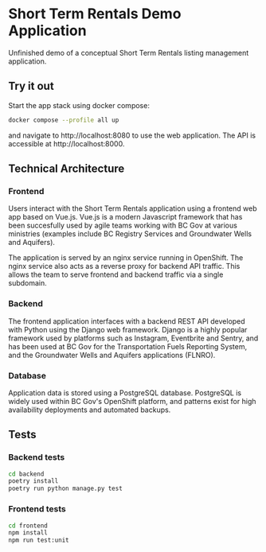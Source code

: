 # Short Term Rentals Demo Application

Unfinished demo of a conceptual Short Term Rentals listing management application.

## Try it out

Start the app stack using docker compose:

```sh
docker compose --profile all up
```

and navigate to http://localhost:8080 to use the web application. The API is accessible at http://localhost:8000.

## Technical Architecture

### Frontend

Users interact with the Short Term Rentals application using a frontend web app based on Vue.js.
Vue.js is a modern Javascript framework that has been succesfully used by agile teams
working with BC Gov at various ministries (examples include BC Registry Services and Groundwater
Wells and Aquifers).

The application is served by an nginx service running in OpenShift. The nginx service also acts
as a reverse proxy for backend API traffic. This allows the team to serve frontend and backend traffic
via a single subdomain.

### Backend 

The frontend application interfaces with a backend REST API developed with Python using the Django
web framework. Django is a highly popular framework used by platforms
such as Instagram, Eventbrite and Sentry, and has been used at BC Gov for the Transportation 
Fuels Reporting System, and the Groundwater Wells and Aquifers applications (FLNRO).

### Database

Application data is stored using a PostgreSQL database. PostgreSQL is widely used within BC Gov's
OpenShift platform, and patterns exist for high availability deployments and automated backups.

## Tests

### Backend tests

```sh
cd backend
poetry install
poetry run python manage.py test
```

### Frontend tests

```sh
cd frontend
npm install
npm run test:unit
```
